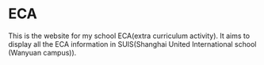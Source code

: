 # ECA
This is the website for my school ECA(extra curriculum activity). It aims to display all the ECA information in SUIS(Shanghai United International school (Wanyuan campus)).

